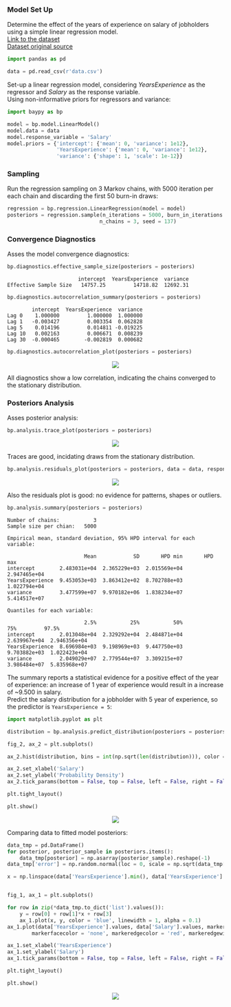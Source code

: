 ### Model Set Up

Determine the effect of the years of experience on salary of jobholders 
using a simple linear regression model.  
[Link to the dataset](https://github.com/AndreaBlengino/GibbsSampler/blob/master/examples/salary/data.csv)  
[Dataset original source](https://www.kaggle.com/datasets/rsadiq/salary)

```python
import pandas as pd

data = pd.read_csv(r'data.csv')
```

Set-up a linear regression model, considering *YearsExperience* as the
regressor and *Salary* as the response variable.  
Using non-informative priors for regressors and variance:

```python
import baypy as bp

model = bp.model.LinearModel()
model.data = data
model.response_variable = 'Salary'
model.priors = {'intercept': {'mean': 0, 'variance': 1e12},
                'YearsExperience': {'mean': 0, 'variance': 1e12},
                'variance': {'shape': 1, 'scale': 1e-12}}
```

### Sampling

Run the regression sampling on 3 Markov chains, with 5000 iteration per 
each chain and discarding the first 50 burn-in draws:

```python
regression = bp.regression.LinearRegression(model = model)
posteriors = regression.sample(n_iterations = 5000, burn_in_iterations = 50, 
                              n_chains = 3, seed = 137)
```

### Convergence Diagnostics

Asses the model convergence diagnostics:

```python
bp.diagnostics.effective_sample_size(posteriors = posteriors)
```
```
                       intercept  YearsExperience  variance
Effective Sample Size   14757.25         14718.82  12692.31
```

```python
bp.diagnostics.autocorrelation_summary(posteriors = posteriors)
```
```
        intercept  YearsExperience  variance
Lag 0    1.000000         1.000000  1.000000
Lag 1   -0.003427         0.003354  0.062828
Lag 5    0.014196         0.014811 -0.019225
Lag 10   0.002163         0.006671  0.008239
Lag 30  -0.000465        -0.002819  0.000682
```

```python
bp.diagnostics.autocorrelation_plot(posteriors = posteriors)
```

<p align="center">
    <img src="images/autocorrelation_plot.png">
</p>

All diagnostics show a low correlation, indicating the chains 
converged to the stationary distribution.

### Posteriors Analysis

Asses posterior analysis:

```python
bp.analysis.trace_plot(posteriors = posteriors)
```

<p align="center">
    <img src="images/trace_plot.png">
</p>

Traces are good, incidating draws from the stationary distribution.

```python
bp.analysis.residuals_plot(posteriors = posteriors, data = data, response_variable = 'y')
```

<p align="center">
    <img src="images/residuals_plot.png">
</p>

Also the residuals plot is good: no evidence for patterns, shapes or 
outliers.

```python
bp.analysis.summary(posteriors = posteriors)
```
```
Number of chains:           3
Sample size per chian:   5000

Empirical mean, standard deviation, 95% HPD interval for each variable:

                         Mean            SD       HPD min       HPD max
intercept        2.483031e+04  2.365229e+03  2.015569e+04  2.947465e+04
YearsExperience  9.453053e+03  3.863412e+02  8.702788e+03  1.022794e+04
variance         3.477599e+07  9.970182e+06  1.838234e+07  5.414517e+07

Quantiles for each variable:

                         2.5%           25%           50%           75%         97.5%
intercept        2.013048e+04  2.329292e+04  2.484871e+04  2.639967e+04  2.946356e+04
YearsExperience  8.696984e+03  9.198969e+03  9.447750e+03  9.703882e+03  1.022423e+04
variance         2.049029e+07  2.779544e+07  3.309215e+07  3.986484e+07  5.835968e+07
```

The summary reports a statistical evidence for a positive effect of 
the year of experience: an increase of 1 year of experience would result
in a increase of ~9.500 in salary.  
Predict the salary distribution for a jobholder with 5 year of 
experience, so the predictor is `YearsExperience = 5`:

```python
import matplotlib.pyplot as plt

distribution = bp.analysis.predict_distribution(posteriors = posteriors, predictors = {'YearsExperience': 5})

fig_2, ax_2 = plt.subplots()

ax_2.hist(distribution, bins = int(np.sqrt(len(distribution))), color = 'blue', alpha = 0.5, density = True)

ax_2.set_xlabel('Salary')
ax_2.set_ylabel('Probability Density')
ax_2.tick_params(bottom = False, top = False, left = False, right = False)

plt.tight_layout()

plt.show()
```

<p align="center">
    <img src="images/predict_distribution.png">
</p>

Comparing data to fitted model posteriors:

```python
data_tmp = pd.DataFrame()
for posterior, posterior_sample in posteriors.items():
    data_tmp[posterior] = np.asarray(posterior_sample).reshape(-1)
data_tmp['error'] = np.random.normal(loc = 0, scale = np.sqrt(data_tmp['variance']), size = len(data_tmp))

x = np.linspace(data['YearsExperience'].min(), data['YearsExperience'].max(), 50)


fig_1, ax_1 = plt.subplots()

for row in zip(*data_tmp.to_dict('list').values()):
    y = row[0] + row[1]*x + row[3]
    ax_1.plot(x, y, color = 'blue', linewidth = 1, alpha = 0.1)
ax_1.plot(data['YearsExperience'].values, data['Salary'].values, marker = 'o', linestyle = '',
        markerfacecolor = 'none', markeredgecolor = 'red', markeredgewidth = 1.2)

ax_1.set_xlabel('YearsExperience')
ax_1.set_ylabel('Salary')
ax_1.tick_params(bottom = False, top = False, left = False, right = False)

plt.tight_layout()

plt.show()
```

<p align="center">
    <img src="images/data_vs_model.png">
</p>
